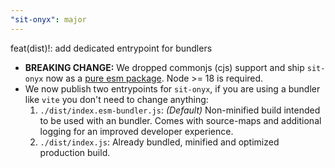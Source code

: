 ```yaml
---
"sit-onyx": major
---
```


feat(dist)!: add dedicated entrypoint for bundlers

- **BREAKING CHANGE:** We dropped commonjs (cjs) support and ship `sit-onyx` now as a [pure esm package](https://gist.github.com/sindresorhus/a39789f98801d908bbc7ff3ecc99d99c#pure-esm-package). Node >= 18 is required.
- We now publish two entrypoints for `sit-onyx`, if you are using a bundler like `vite` you don't need to change anything:
  1. `./dist/index.esm-bundler.js`: _(Default)_ Non-minified build intended to be used with an bundler. Comes with source-maps and additional logging for an improved developer experience.
  2. `./dist/index.js`: Already bundled, minified and optimized production build.
